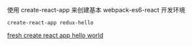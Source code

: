 
使用 create-react-app 来创建基本 webpack-es6-react 开发环境

```
create-react-app redux-hello
```

[fresh create react app hello world](https://github.com/happypeter/redux-hello/commit/c6335acf659bf5a784a6f89384b5d898110dd53a)
